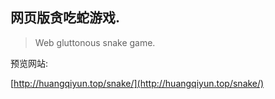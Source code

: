 ## 网页版贪吃蛇游戏.

> Web gluttonous snake game.

预览网站: 

[http://huangqiyun.top/snake/](http://huangqiyun.top/snake/)